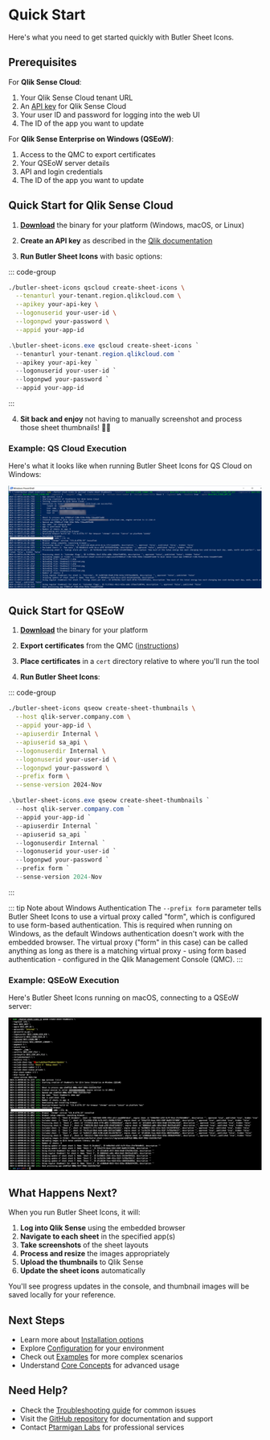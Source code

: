 # Quick Start

Here's what you need to get started quickly with Butler Sheet Icons.

## Prerequisites

For **Qlik Sense Cloud**:

1. Your Qlik Sense Cloud tenant URL
2. An [API key](https://qlik.dev/authenticate/api-key/generate-your-first-api-key) for Qlik Sense Cloud
3. Your user ID and password for logging into the web UI
4. The ID of the app you want to update

For **Qlik Sense Enterprise on Windows (QSEoW)**:

1. Access to the QMC to export certificates
2. Your QSEoW server details
3. API and login credentials
4. The ID of the app you want to update

## Quick Start for Qlik Sense Cloud

1. **[Download](https://github.com/ptarmiganlabs/butler-sheet-icons/releases/latest)** the binary for your platform (Windows, macOS, or Linux)

2. **Create an API key** as described in the [Qlik documentation](https://qlik.dev/authenticate/api-key/generate-your-first-api-key)

3. **Run Butler Sheet Icons** with basic options:

::: code-group

```bash [macOS/Linux]
./butler-sheet-icons qscloud create-sheet-icons \
  --tenanturl your-tenant.region.qlikcloud.com \
  --apikey your-api-key \
  --logonuserid your-user-id \
  --logonpwd your-password \
  --appid your-app-id
```

```powershell [Windows PowerShell]
.\butler-sheet-icons.exe qscloud create-sheet-icons `
  --tenanturl your-tenant.region.qlikcloud.com `
  --apikey your-api-key `
  --logonuserid your-user-id `
  --logonpwd your-password `
  --appid your-app-id
```

:::

4. **Sit back and enjoy** not having to manually screenshot and process those sheet thumbnails! 🎉😎

### Example: QS Cloud Execution

Here's what it looks like when running Butler Sheet Icons for QS Cloud on Windows:

![QS Cloud Execution](/images/qscloud-execution.png "Butler Sheet Icons running for QS Cloud")

## Quick Start for QSEoW

1. **[Download](https://github.com/ptarmiganlabs/butler-sheet-icons/releases/latest)** the binary for your platform

2. **Export certificates** from the QMC ([instructions](https://help.qlik.com/en-US/sense-admin/May2025/Subsystems/DeployAdministerQSE/Content/Sense_DeployAdminister/QSEoW/Administer_QSEoW/Managing_QSEoW/export-certificates.htm))

3. **Place certificates** in a `cert` directory relative to where you'll run the tool

4. **Run Butler Sheet Icons**:

::: code-group

```bash [macOS/Linux]
./butler-sheet-icons qseow create-sheet-thumbnails \
  --host qlik-server.company.com \
  --appid your-app-id \
  --apiuserdir Internal \
  --apiuserid sa_api \
  --logonuserdir Internal \
  --logonuserid your-user-id \
  --logonpwd your-password \
  --prefix form \
  --sense-version 2024-Nov
```

```powershell [Windows PowerShell]
.\butler-sheet-icons.exe qseow create-sheet-thumbnails `
  --host qlik-server.company.com `
  --appid your-app-id `
  --apiuserdir Internal `
  --apiuserid sa_api `
  --logonuserdir Internal `
  --logonuserid your-user-id `
  --logonpwd your-password `
  --prefix form `
  --sense-version 2024-Nov
```

:::

::: tip Note about Windows Authentication
The `--prefix form` parameter tells Butler Sheet Icons to use a virtual proxy called "form", which is configured to use form-based authentication. This is required when running on Windows, as the default Windows authentication doesn't work with the embedded browser. The virtual proxy ("form" in this case) can be called anything as long as there is a matching virtual proxy - using form based authentication - configured in the Qlik Management Console (QMC).
:::

### Example: QSEoW Execution

Here's Butler Sheet Icons running on macOS, connecting to a QSEoW server:

![QSEoW Execution](/images/macos-execution.png "Butler Sheet Icons running for QSEoW")

## What Happens Next?

When you run Butler Sheet Icons, it will:

1. **Log into Qlik Sense** using the embedded browser
2. **Navigate to each sheet** in the specified app(s)
3. **Take screenshots** of the sheet layouts
4. **Process and resize** the images appropriately
5. **Upload the thumbnails** to Qlik Sense
6. **Update the sheet icons** automatically

You'll see progress updates in the console, and thumbnail images will be saved locally for your reference.

## Next Steps

- Learn more about [Installation options](/guide/installation)
- Explore [Configuration](/guide/configuration/) for your environment
- Check out [Examples](/examples/) for more complex scenarios
- Understand [Core Concepts](/guide/concepts/how-it-works) for advanced usage

## Need Help?

- Check the [Troubleshooting guide](/guide/troubleshooting) for common issues
- Visit the [GitHub repository](https://github.com/ptarmiganlabs/butler-sheet-icons) for documentation and support
- Contact [Ptarmigan Labs](https://ptarmiganlabs.com) for professional services
